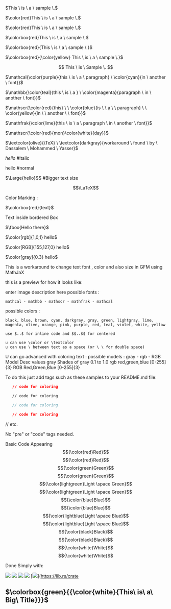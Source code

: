 <!-- Inline text -->

$This \ is \ a \ sample \.$

$\color{red}This \ is \ a \ sample \.$

$\color{red}This \ is \ a \ sample \.$

$\colorbox{red}This \ is \ a \ sample \.$

$\colorbox{red}{This \ is \ a \ sample \.}$

$\colorbox{red}{\color{yellow} This \ is \ a \ sample \.}$


<!-- Center Text -->
$$ 
  This \ is \ Sample \.
$$


$\mathcal{\color{purple}{this \ is \ a \ paragraph} \ \color{cyan}{in \ another \ font}}$

$\mathbb{\color{teal}{this \ is \ a } \ \color{magenta}{paragraph \ in \ another \ font}}$

$\mathscr{\color{red}{this} \ \ \color{blue}{is \ \ a \ \ paragraph} \ \ \color{yellow}{in \ \ another \ \ font}}$

$\mathfrak{\color{lime}{this \ is \ a \ paragraph \ in \ another \ font}}$

$\mathscr{\color{red}{mon}\color{white}{day}}$

$\textcolor{olive}{\TeX} \ \textcolor{darkgray}{workaround \ found \ by \ Dassalem \ Mohammed \ Yasser}$

$\textit{hello}$  #italic

$\text{hello}$    #normal

$\Large{hello}$$   #Bigger text size

$$\LaTeX$$






Color Marking :

$\colorbox{red}{text}$

Text inside bordered Box 

$\fbox{Hello there}$




$\color[rgb]{1,0,1} hello$

$\color[RGB]{155,127,0} hello$

$\color[gray]{0.3} hello$





This is a workaround to change text font , color and also size in GFM using MathJaX

this is a preview for how it looks like:

enter image description here possible fonts :

    mathcal - mathbb - mathscr - mathfrak - mathcal

possible colors :

    black, blue, brown, cyan, darkgray, gray, green, lightgray, lime, magenta, olive, orange, pink, purple, red, teal, violet, white, yellow

    use $..$ for inline code and $$..$$ for centered
    
    u can use \color or \textcolor
    u can use \ between text as a space (or \ \ for double space)




U can go advanced with coloring text : possible models : gray - rgb - RGB
Model 	Desc 	values
gray 	Shades of gray 	0.1 to 1.0
rgb 	red,green,blue 	[0-255]{3}
RGB 	Red,Green,Blue 	[0-255]{3}




To do this just add tags such as these samples to your README.md file:

```json
   // code for coloring
```
```html
   // code for coloring
```
```js
   // code for coloring
```
```css
   // code for coloring
```
// etc.

No "pre" or "code" tags needed.




Basic
Code 	Appearing
$${\color{red}Red}$$ 	$${\color{red}Red}$$
$${\color{green}Green}$$ 	$${\color{green}Green}$$
$${\color{lightgreen}Light \space Green}$$ 	$${\color{lightgreen}Light \space Green}$$
$${\color{blue}Blue}$$ 	$${\color{blue}Blue}$$
$${\color{lightblue}Light \space Blue}$$ 	$${\color{lightblue}Light \space Blue}$$
$${\color{black}Black}$$ 	$${\color{black}Black}$$
$${\color{white}White}$$ 	$${\color{white}White}$$



Done Simply with:

[![](https://img.shields.io/badge/github-blue?style=for-the-badge)](https://github.com/hamzamohdzubair/redant)
[![](https://img.shields.io/badge/book-blueviolet?style=for-the-badge)](https://hamzamohdzubair.github.io/redant/)
[![](https://img.shields.io/badge/API-yellow?style=for-the-badge)](https://docs.rs/crate/redant/latest)
[![](https://img.shields.io/badge/Crates.io-orange?style=for-the-badge)](https://crates.io/crates/redant)
[![](https://img.shields.io/badge/Lib.rs-lightgrey?style=for-the-badge)](https://lib.rs/crate



## $\colorbox{green}{{\color{white}{This\ is\ a\ Big\ Title}}}$






